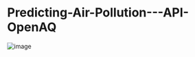 # Predicting-Air-Pollution---API-OpenAQ

![image](https://user-images.githubusercontent.com/114324645/218674220-13ef5f0b-f9bf-4693-a5ba-e2013e996e84.png)
